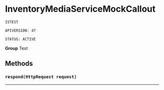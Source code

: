 # InventoryMediaServiceMockCallout

`ISTEST`

`APIVERSION: 47`

`STATUS: ACTIVE`



**Group** Test

## Methods
### `respond(HttpRequest request)`
---
